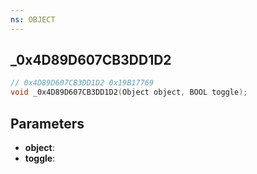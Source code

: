 ```yaml
---
ns: OBJECT
---
```

## _0x4D89D607CB3DD1D2

```c
// 0x4D89D607CB3DD1D2 0x19B17769
void _0x4D89D607CB3DD1D2(Object object, BOOL toggle);
```


## Parameters
* **object**: 
* **toggle**: 

